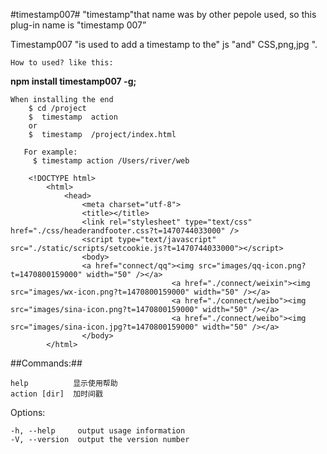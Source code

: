 #timestamp007#
"timestamp"that name was by other pepole used, so this plug-in name is  "timestamp 007”</p>
Timestamp007 "is used to add a timestamp to the" js "and" CSS,png,jpg ".

    How to used? like this:
    
   <strong> npm install timestamp007 -g;</strong>        

    
    When installing the end 
        $ cd /project
        $  timestamp  action     
        or   
        $  timestamp  /project/index.html       
        
       For example:
         $ timestamp action /Users/river/web
         
        <!DOCTYPE html>
            <html>
            	<head>
            		<meta charset="utf-8">
            		<title></title>
            		<link rel="stylesheet" type="text/css" href="./css/headerandfooter.css?t=1470744033000" />
            		<script type="text/javascript" src="./static/scripts/setcookie.js?t=1470744033000"></script>
            		<body>
            		<a href="connect/qq"><img src="images/qq-icon.png?t=1470800159000" width="50" /></a>
                    					<a href="./connect/weixin"><img src="images/wx-icon.png?t=1470800159000" width="50" /></a>
                    					<a href="./connect/weibo"><img src="images/sina-icon.png?t=1470800159000" width="50" /></a>
                    					<a href="./connect/weibo"><img src="images/sina-icon.jpg?t=1470800159000" width="50" /></a>
            		</body>
            </html>
       
       
       
       
##Commands:##

    help          显示使用帮助
    action [dir]  加时间戳

  Options:

    -h, --help     output usage information
    -V, --version  output the version number

